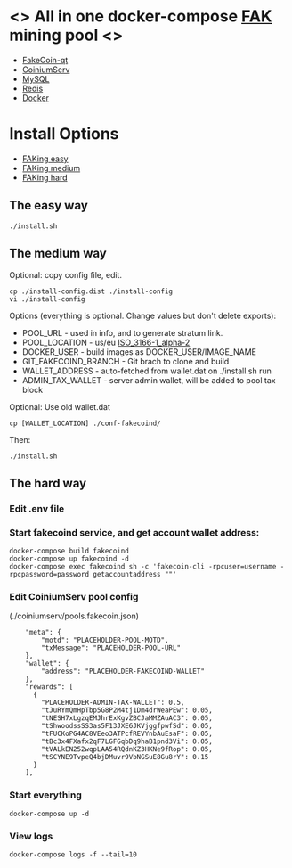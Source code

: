# <> All in one docker-compose [FAK](https://fakco.in/) mining pool <>
* [FakeCoin-qt](https://github.com/Fake-Coin/FakeCoin-qt)
* [CoiniumServ](https://github.com/bonesoul/CoiniumServ)
* [MySQL](https://www.mysql.com/)
* [Redis](https://redis.io/)
* [Docker](https://www.docker.com/)

# Install Options
* [FAKing easy](#the-easy-way)
* [FAKing medium](#the-medium-way)
* [FAKing hard](#the-hard-way)

## <a name="easyway"></a>The easy way
```
./install.sh
```

## <a name="mediumway"></a>The medium way
Optional: copy config file, edit.
```
cp ./install-config.dist ./install-config
vi ./install-config
```
Options (everything is optional. Change values but don't delete exports):
* POOL_URL - used in info, and to generate stratum link.
* POOL_LOCATION - us/eu [ISO_3166-1_alpha-2](http://en.wikipedia.org/wiki/ISO_3166-1_alpha-2)
* DOCKER_USER - build images as DOCKER_USER/IMAGE_NAME
* GIT_FAKECOIND_BRANCH - Git brach to clone and build
* WALLET_ADDRESS - auto-fetched from wallet.dat on ./install.sh run
* ADMIN_TAX_WALLET - server admin wallet, will be added to pool tax block


Optional: Use old wallet.dat
```
cp [WALLET_LOCATION] ./conf-fakecoind/
```

Then:
```
./install.sh
```


## <a name="hardway"></a>The hard way
### Edit .env file

### Start fakecoind service, and get account wallet address:
```
docker-compose build fakecoind
docker-compose up fakecoind -d
docker-compose exec fakecoind sh -c 'fakecoin-cli -rpcuser=username -rpcpassword=password getaccountaddress ""'
```

### Edit CoiniumServ pool config
(./coiniumserv/pools.fakecoin.json)

```
    "meta": {
        "motd": "PLACEHOLDER-POOL-MOTD",
        "txMessage": "PLACEHOLDER-POOL-URL"
    },
    "wallet": {
        "address": "PLACEHOLDER-FAKECOIND-WALLET"
    },
    "rewards": [
      {
        "PLACEHOLDER-ADMIN-TAX-WALLET": 0.5,
        "tJuRYmQmHpTbp5G8P2M4tj1Dm4drWeaPEw": 0.05,
        "tNESH7xLgzqEMJhrExKgvZBCJaMMZAuAC3": 0.05,
        "tShwoodssSS3as5F13JXE6JKVjggfpwfSd": 0.05,
        "tFUCKoPG4AC8VEeo3ATPcfREVYnbAuEsaF": 0.05,
        "tBc3x4FXafx2qF7LGFGqbDq9haB1pnd3Vi": 0.05,
        "tVALkEN252wqpLAA54RQdnKZ3HKNe9fRop": 0.05,
        "tSCYNE9TvpeQ4bjDMuvr9VbNGSuE8Gu8rY": 0.15
      }
    ],
```

### Start everything
```
docker-compose up -d
```

### View logs
```
docker-compose logs -f --tail=10
```
